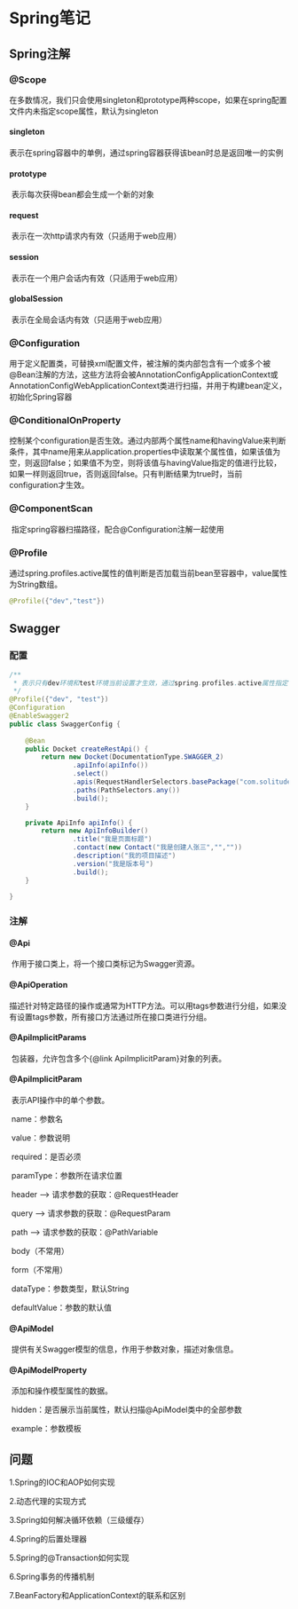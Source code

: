 # Spring笔记

## Spring注解

### @Scope

​	在多数情况，我们只会使用singleton和prototype两种scope，如果在spring配置文件内未指定scope属性，默认为singleton

#### singleton

​	表示在spring容器中的单例，通过spring容器获得该bean时总是返回唯一的实例

#### prototype

​	表示每次获得bean都会生成一个新的对象

#### request

​	表示在一次http请求内有效（只适用于web应用）

#### session

​	表示在一个用户会话内有效（只适用于web应用）

#### globalSession

​	表示在全局会话内有效（只适用于web应用）

### @Configuration

​	用于定义配置类，可替换xml配置文件，被注解的类内部包含有一个或多个被@Bean注解的方法，这些方法将会被AnnotationConfigApplicationContext或AnnotationConfigWebApplicationContext类进行扫描，并用于构建bean定义，初始化Spring容器

### @ConditionalOnProperty

​	控制某个configuration是否生效。通过内部两个属性name和havingValue来判断条件，其中name用来从application.properties中读取某个属性值，如果该值为空，则返回false；如果值不为空，则将该值与havingValue指定的值进行比较，如果一样则返回true，否则返回false。只有判断结果为true时，当前configuration才生效。

### @ComponentScan

​	指定spring容器扫描路径，配合@Configuration注解一起使用

### @Profile

​	通过spring.profiles.active属性的值判断是否加载当前bean至容器中，value属性为String数组。

```java
@Profile({"dev","test"})
```

## Swagger

### 配置

```java
/**
 * 表示只有dev环境和test环境当前设置才生效，通过spring.profiles.active属性指定
 */
@Profile({"dev", "test"})
@Configuration
@EnableSwagger2
public class SwaggerConfig {
    
    @Bean
    public Docket createRestApi() {
        return new Docket(DocumentationType.SWAGGER_2)
                .apiInfo(apiInfo())
                .select()
                .apis(RequestHandlerSelectors.basePackage("com.solitude"))
                .paths(PathSelectors.any())
                .build();
    }

    private ApiInfo apiInfo() {
        return new ApiInfoBuilder()
                .title("我是页面标题")
                .contact(new Contact("我是创建人张三","",""))
                .description("我的项目描述")
                .version("我是版本号")
                .build();
    }
    
}
```

### 注解

#### @Api

​	作用于接口类上，将一个接口类标记为Swagger资源。

#### @ApiOperation

​	描述针对特定路径的操作或通常为HTTP方法。可以用tags参数进行分组，如果没有设置tags参数，所有接口方法通过所在接口类进行分组。

#### @ApiImplicitParams

​	包装器，允许包含多个{@link ApiImplicitParam}对象的列表。

#### @ApiImplicitParam

​	表示API操作中的单个参数。

​	name：参数名

​	value：参数说明

​	required：是否必须

​	paramType：参数所在请求位置

​		header  --> 请求参数的获取：@RequestHeader

​		query   --> 请求参数的获取：@RequestParam

​		path    --> 请求参数的获取：@PathVariable

​		body（不常用）

​		form（不常用）

​	dataType：参数类型，默认String

​	defaultValue：参数的默认值

#### @ApiModel

​	提供有关Swagger模型的信息，作用于参数对象，描述对象信息。

#### @ApiModelProperty

​	添加和操作模型属性的数据。

​	hidden：是否展示当前属性，默认扫描@ApiModel类中的全部参数

​	example：参数模板

## 问题

1.Spring的IOC和AOP如何实现

2.动态代理的实现方式

3.Spring如何解决循环依赖（三级缓存）

4.Spring的后置处理器

5.Spring的@Transaction如何实现

6.Spring事务的传播机制

7.BeanFactory和ApplicationContext的联系和区别

​	

​	